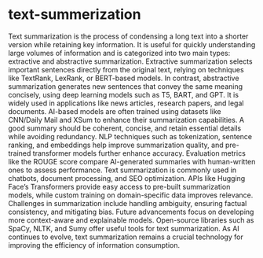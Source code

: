 # text-summerization
Text summarization is the process of condensing a long text into a shorter version while retaining key information. It is useful for quickly understanding large volumes of information and is categorized into two main types: extractive and abstractive summarization. Extractive summarization selects important sentences directly from the original text, relying on techniques like TextRank, LexRank, or BERT-based models. In contrast, abstractive summarization generates new sentences that convey the same meaning concisely, using deep learning models such as T5, BART, and GPT. It is widely used in applications like news articles, research papers, and legal documents. AI-based models are often trained using datasets like CNN/Daily Mail and XSum to enhance their summarization capabilities. A good summary should be coherent, concise, and retain essential details while avoiding redundancy. NLP techniques such as tokenization, sentence ranking, and embeddings help improve summarization quality, and pre-trained transformer models further enhance accuracy. Evaluation metrics like the ROUGE score compare AI-generated summaries with human-written ones to assess performance. Text summarization is commonly used in chatbots, document processing, and SEO optimization. APIs like Hugging Face’s Transformers provide easy access to pre-built summarization models, while custom training on domain-specific data improves relevance. Challenges in summarization include handling ambiguity, ensuring factual consistency, and mitigating bias. Future advancements focus on developing more context-aware and explainable models. Open-source libraries such as SpaCy, NLTK, and Sumy offer useful tools for text summarization. As AI continues to evolve, text summarization remains a crucial technology for improving the efficiency of information consumption.
